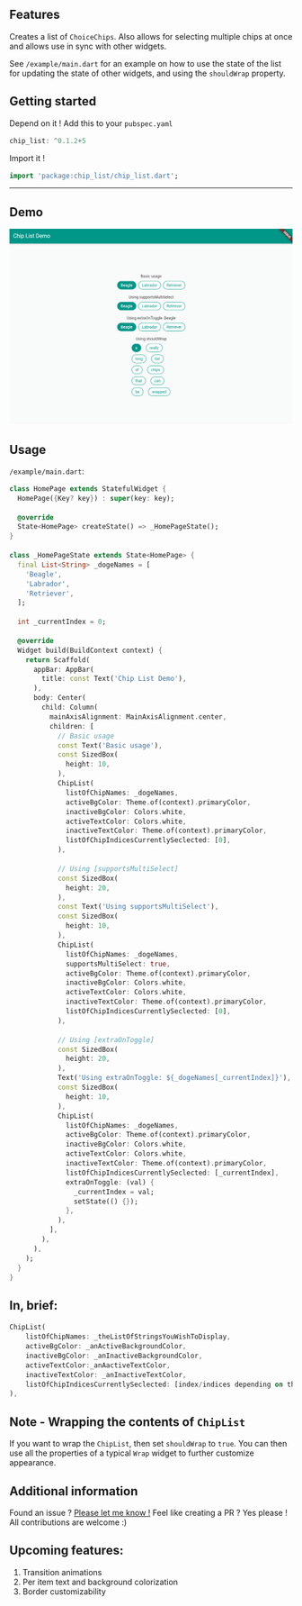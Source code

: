 ## Features

Creates a list of `ChoiceChips`. Also allows for selecting multiple chips at once and allows use in sync with other widgets.

See `/example/main.dart` for an example on how to use the state of the list for updating the state of other widgets, and using the `shouldWrap` property.

## Getting started

Depend on it ! Add this to your `pubspec.yaml`

```dart
chip_list: ^0.1.2+5
```

Import it !

```dart
import 'package:chip_list/chip_list.dart';
```

---

## Demo

![](https://raw.githubusercontent.com/bossbeagle1509/chip_list/main/example_gif.gif)

## Usage

`/example/main.dart`:

```dart
class HomePage extends StatefulWidget {
  HomePage({Key? key}) : super(key: key);

  @override
  State<HomePage> createState() => _HomePageState();
}

class _HomePageState extends State<HomePage> {
  final List<String> _dogeNames = [
    'Beagle',
    'Labrador',
    'Retriever',
  ];

  int _currentIndex = 0;

  @override
  Widget build(BuildContext context) {
    return Scaffold(
      appBar: AppBar(
        title: const Text('Chip List Demo'),
      ),
      body: Center(
        child: Column(
          mainAxisAlignment: MainAxisAlignment.center,
          children: [
            // Basic usage
            const Text('Basic usage'),
            const SizedBox(
              height: 10,
            ),
            ChipList(
              listOfChipNames: _dogeNames,
              activeBgColor: Theme.of(context).primaryColor,
              inactiveBgColor: Colors.white,
              activeTextColor: Colors.white,
              inactiveTextColor: Theme.of(context).primaryColor,
              listOfChipIndicesCurrentlySeclected: [0],
            ),

            // Using [supportsMultiSelect]
            const SizedBox(
              height: 20,
            ),
            const Text('Using supportsMultiSelect'),
            const SizedBox(
              height: 10,
            ),
            ChipList(
              listOfChipNames: _dogeNames,
              supportsMultiSelect: true,
              activeBgColor: Theme.of(context).primaryColor,
              inactiveBgColor: Colors.white,
              activeTextColor: Colors.white,
              inactiveTextColor: Theme.of(context).primaryColor,
              listOfChipIndicesCurrentlySeclected: [0],
            ),

            // Using [extraOnToggle]
            const SizedBox(
              height: 20,
            ),
            Text('Using extraOnToggle: ${_dogeNames[_currentIndex]}'),
            const SizedBox(
              height: 10,
            ),
            ChipList(
              listOfChipNames: _dogeNames,
              activeBgColor: Theme.of(context).primaryColor,
              inactiveBgColor: Colors.white,
              activeTextColor: Colors.white,
              inactiveTextColor: Theme.of(context).primaryColor,
              listOfChipIndicesCurrentlySeclected: [_currentIndex],
              extraOnToggle: (val) {
                _currentIndex = val;
                setState(() {});
              },
            ),
          ],
        ),
      ),
    );
  }
}
```

## In, brief:

```dart
ChipList(
    listOfChipNames: _theListOfStringsYouWishToDisplay,
    activeBgColor: _anActiveBackgroundColor,
    inactiveBgColor: _anInactiveBackgroundColor,
    activeTextColor:_anAactiveTextColor,
    inactiveTextColor: _anInactiveTextColor,
    listOfChipIndicesCurrentlySeclected: [index/indices depending on the use case],
),
```

## Note - Wrapping the contents of `ChipList`
If you want to wrap the `ChipList`, then set `shouldWrap` to `true`. 
You can then use all the properties of a typical `Wrap` widget to further customize appearance.

## Additional information

Found an issue ? [Please let me know !](https://github.com/bossbeagle1509/chip_list/issues)
Feel like creating a PR ? Yes please ! All contributions are welcome :)

## Upcoming features:

1. Transition animations
2. Per item text and background colorization
3. Border customizability
